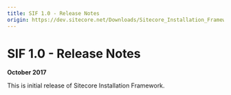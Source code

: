 ```yaml
---
title: SIF 1.0 - Release Notes
origin: https://dev.sitecore.net/Downloads/Sitecore_Installation_Framework/1x/Sitecore_Installation_Framework_10/Release_Notes
---
```


# SIF 1.0 - Release Notes

**October 2017**

This is initial release of Sitecore Installation Framework.